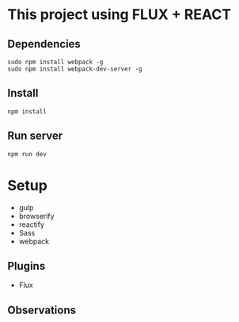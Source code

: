 # This project using FLUX + REACT

## Dependencies
```
sudo npm install webpack -g
sudo npm install webpack-dev-server -g
```

##  Install
```
npm install
```

## Run server
```
npm run dev
```
# Setup
- gulp
- browserify
- reactify
- Sass
- webpack

## Plugins
- Flux

## Observations
